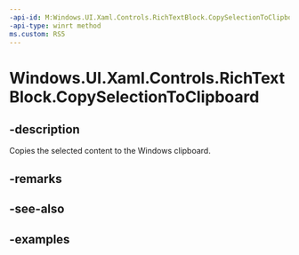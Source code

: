 ```yaml
---
-api-id: M:Windows.UI.Xaml.Controls.RichTextBlock.CopySelectionToClipboard
-api-type: winrt method
ms.custom: RS5
---
```


<!-- Method syntax.
public void RichTextBlock.CopySelectionToClipboard()
-->

# Windows.UI.Xaml.Controls.RichTextBlock.CopySelectionToClipboard

## -description

Copies the selected content to the Windows clipboard.

## -remarks

## -see-also

## -examples

